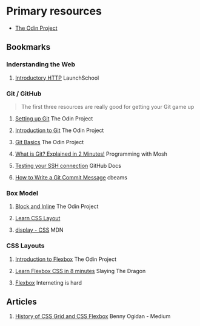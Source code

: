 # Primary resources

- [The Odin Project](https://www.theodinproject.com/)

## Bookmarks
### Inderstanding the Web
1. [Introductory HTTP](https://launchschool.com/books/http/read/introduction) LaunchSchool

### Git / GitHub
> The first three resources are really good for getting your Git game up
1. [Setting up Git](https://www.theodinproject.com/lessons/foundations-setting-up-git) The Odin Project

2. [Introduction to Git](https://www.theodinproject.com/lessons/foundations-introduction-to-git) The Odin Project

3. [Git Basics](https://www.theodinproject.com/lessons/foundations-git-basics) The Odin Project

4. [What is Git? Explained in 2 Minutes!](https://www.youtube.com/watch?v=2ReR1YJrNOM) Programming with Mosh

5. [Testing your SSH connection](https://docs.github.com/en/authentication/connecting-to-github-with-ssh/testing-your-ssh-connection?platform=linux) GitHub Docs

6. [How to Write a Git Commit Message](https://cbea.ms/git-commit/) cbeams

### Box Model
1. [Block and Inline](https://www.theodinproject.com/lessons/foundations-block-and-inline) The Odin Project

2. [Learn CSS Layout](https://learnlayout.com/no-layout.html)

3. [display - CSS](https://developer.mozilla.org/en-US/docs/Web/CSS/display) MDN


### CSS Layouts
1. [Introduction to Flexbox](https://www.theodinproject.com/lessons/foundations-introduction-to-flexbox#knowledge-check) The Odin Project

2. [Learn Flexbox CSS in 8 minutes](https://www.youtube.com/watch?v=phWxA89Dy94) Slaying The Dragon

3. [Flexbox](https://internetingishard.netlify.app/html-and-css/flexbox/#setup) Interneting is hard

## Articles
1. [History of CSS Grid and CSS Flexbox](https://medium.com/@BennyOgidan/history-of-css-grid-and-css-flexbox-658ae6cfe6d2) Benny Ogidan - Medium
<!-- 2. [Boot Up 2017 with the #100DaysOfCode Challenge](https://medium.freecodecamp.com/start-2017-with-the-100daysofcode-improved-and-updated-18ce604b237b) freeCodeCamp Medium 
3. [Resistance, Habit Change and the #100DaysOfCode Movement](https://studywebdevelopment.com/100-days-of-code.html) StudyWebDevelopment Blog -->

<!-- ### Podcasts -->

<!-- ## Helpful Articles
1. [Gentle Explanation of 'this keyword in JavaScript](http://rainsoft.io/gentle-explanation-of-this-in-javascript/)
2. [Build a Laravel CRUD Application from scratch](https://www.codewall.co.uk/laravel-crud-demo-with-resource-controller-tutorial/)

## Projects and Ideas
1. [FreeCodeCamp](https://www.freecodecamp.com)
2. [The Odin Project](http://www.theodinproject.com/)

## Other resources
1. [CodeNewbie - #100DaysOfCode Slack Channel](https://codenewbie.typeform.com/to/uwsWlZ)

## Books (both coding and non-coding)

### Non-Coding
1. ["The War of Art" by Steven Pressfield](http://www.goodreads.com/book/show/1319.The_War_of_Art)
2. ["The Obstacle is the Way" by Ryan Holiday](http://www.goodreads.com/book/show/18668059-the-obstacle-is-the-way?ac=1&from_search=true)
3. ["Ego is the Enemy" by Ryan Holiday](http://www.goodreads.com/book/show/27036528-ego-is-the-enemy?from_search=true&search_version=service)
4. ["Meditations" by Marcus Aurelius](https://www.goodreads.com/book/show/662925.Meditations)

### Coding
1. "Professional Node.js" by Teixeira
2. ["Eloquent Javascript" by Marijn Haverbeke](http://eloquentjavascript.net/) - available online (free) & as a paperback
3. "Mastering JavaScript" by Ved Antani

## Contents
* [Rules](rules.md)
* [Log - click here to see my progress](log.md)
* [FAQ](FAQ.md)
* [Resources](resources.md) -->